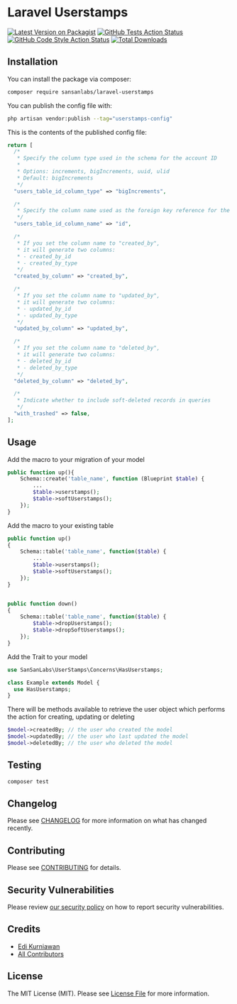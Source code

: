# Laravel Userstamps

[![Latest Version on Packagist](https://img.shields.io/packagist/v/sansanlabs/laravel-userstamps.svg?style=flat-square)](https://packagist.org/packages/sansanlabs/laravel-userstamps)
[![GitHub Tests Action Status](https://img.shields.io/github/actions/workflow/status/sansanlabs/laravel-userstamps/run-tests.yml?branch=main&label=tests&style=flat-square)](https://github.com/sansanlabs/laravel-userstamps/actions?query=workflow%3Arun-tests+branch%3Amain)
[![GitHub Code Style Action Status](https://img.shields.io/github/actions/workflow/status/sansanlabs/laravel-userstamps/fix-php-code-style-issues.yml?branch=main&label=code%20style&style=flat-square)](https://github.com/sansanlabs/laravel-userstamps/actions?query=workflow%3A"Fix+PHP+code+style+issues"+branch%3Amain)
[![Total Downloads](https://img.shields.io/packagist/dt/sansanlabs/laravel-userstamps.svg?style=flat-square)](https://packagist.org/packages/sansanlabs/laravel-userstamps)

## Installation

You can install the package via composer:

```bash
composer require sansanlabs/laravel-userstamps
```

You can publish the config file with:

```bash
php artisan vendor:publish --tag="userstamps-config"
```

This is the contents of the published config file:

```php
return [
  /*
   * Specify the column type used in the schema for the account ID
   *
   * Options: increments, bigIncrements, uuid, ulid
   * Default: bigIncrements
   */
  "users_table_id_column_type" => "bigIncrements",

  /*
   * Specify the column name used as the foreign key reference for the account ID. Make sure all user tables have an ID column name that matches the one you define below.
   */
  "users_table_id_column_name" => "id",

  /*
   * If you set the column name to "created_by",
   * it will generate two columns:
   * - created_by_id
   * - created_by_type
   */
  "created_by_column" => "created_by",

  /*
   * If you set the column name to "updated_by",
   * it will generate two columns:
   * - updated_by_id
   * - updated_by_type
   */
  "updated_by_column" => "updated_by",

  /*
   * If you set the column name to "deleted_by",
   * it will generate two columns:
   * - deleted_by_id
   * - deleted_by_type
   */
  "deleted_by_column" => "deleted_by",

  /*
   * Indicate whether to include soft-deleted records in queries
   */
  "with_trashed" => false,
];
```

## Usage

Add the macro to your migration of your model

```php
public function up(){
    Schema::create('table_name', function (Blueprint $table) {
        ...
        $table->userstamps();
        $table->softUserstamps();
    });
}
```

Add the macro to your existing table

```php
public function up()
{
    Schema::table('table_name', function($table) {
        ...
        $table->userstamps();
        $table->softUserstamps();
    });
}


public function down()
{
    Schema::table('table_name', function($table) {
        $table->dropUserstamps();
        $table->dropSoftUserstamps();
    });
}
```

Add the Trait to your model

```php
use SanSanLabs\UserStamps\Concerns\HasUserstamps;

class Example extends Model {
  use HasUserstamps;
}
```

There will be methods available to retrieve the user object which performs the action for creating, updating or deleting

```php
$model->createdBy; // the user who created the model
$model->updatedBy; // the user who last updated the model
$model->deletedBy; // the user who deleted the model
```

## Testing

```bash
composer test
```

## Changelog

Please see [CHANGELOG](CHANGELOG.md) for more information on what has changed recently.

## Contributing

Please see [CONTRIBUTING](CONTRIBUTING.md) for details.

## Security Vulnerabilities

Please review [our security policy](../../security/policy) on how to report security vulnerabilities.

## Credits

- [Edi Kurniawan](https://github.com/edikurniawan-dev)
- [All Contributors](../../contributors)

## License

The MIT License (MIT). Please see [License File](LICENSE.md) for more information.
